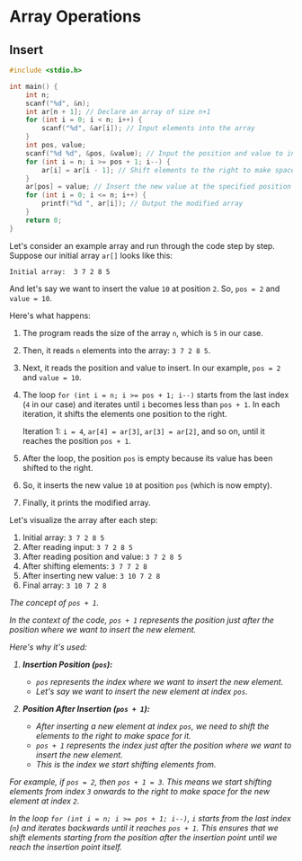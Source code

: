 # Array Operations

## Insert

```c
#include <stdio.h>

int main() {
    int n;
    scanf("%d", &n);
    int ar[n + 1]; // Declare an array of size n+1
    for (int i = 0; i < n; i++) {
        scanf("%d", &ar[i]); // Input elements into the array
    }
    int pos, value;
    scanf("%d %d", &pos, &value); // Input the position and value to insert
    for (int i = n; i >= pos + 1; i--) {
        ar[i] = ar[i - 1]; // Shift elements to the right to make space
    }
    ar[pos] = value; // Insert the new value at the specified position
    for (int i = 0; i <= n; i++) {
        printf("%d ", ar[i]); // Output the modified array
    }
    return 0;
}
```

Let's consider an example array and run through the code step by step. Suppose our initial array `ar[]` looks like this:

```
Initial array:  3 7 2 8 5
```

And let's say we want to insert the value `10` at position `2`. So, `pos = 2` and `value = 10`.

Here's what happens:

1. The program reads the size of the array `n`, which is `5` in our case.

2. Then, it reads `n` elements into the array: `3 7 2 8 5`.

3. Next, it reads the position and value to insert. In our example, `pos = 2` and `value = 10`.

4. The loop `for (int i = n; i >= pos + 1; i--)` starts from the last index (`4` in our case) and iterates until `i` becomes less than `pos + 1`. In each iteration, it shifts the elements one position to the right.

   Iteration 1: `i = 4`, `ar[4] = ar[3]`, `ar[3] = ar[2]`, and so on, until it reaches the position `pos + 1`.

5. After the loop, the position `pos` is empty because its value has been shifted to the right.

6. So, it inserts the new value `10` at position `pos` (which is now empty).

7. Finally, it prints the modified array.

Let's visualize the array after each step:

1. Initial array: `3 7 2 8 5`
2. After reading input: `3 7 2 8 5`
3. After reading position and value: `3 7 2 8 5`
4. After shifting elements: `3 7 7 2 8`
5. After inserting new value: `3 10 7 2 8`
6. Final array: `3 10 7 2 8`

<i>

The concept of `pos + 1`.

In the context of the code, `pos + 1` represents the position just after the position where we want to insert the new element.

Here's why it's used:

1. **Insertion Position (`pos`):**

   - `pos` represents the index where we want to insert the new element.
   - Let's say we want to insert the new element at index `pos`.

2. **Position After Insertion (`pos + 1`):**
   - After inserting a new element at index `pos`, we need to shift the elements to the right to make space for it.
   - `pos + 1` represents the index just after the position where we want to insert the new element.
   - This is the index we start shifting elements from.

For example, if `pos = 2`, then `pos + 1 = 3`. This means we start shifting elements from index `3` onwards to the right to make space for the new element at index `2`.

In the loop `for (int i = n; i >= pos + 1; i--)`, `i` starts from the last index (`n`) and iterates backwards until it reaches `pos + 1`. This ensures that we shift elements starting from the position after the insertion point until we reach the insertion point itself.
</i>
